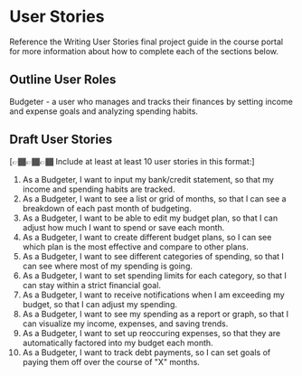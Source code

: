 # User Stories

Reference the Writing User Stories final project guide in the course portal for more information about how to complete each of the sections below.

## Outline User Roles

Budgeter - a user who manages and tracks their finances by setting income and expense goals and analyzing spending habits.

## Draft User Stories

[👉🏾👉🏾👉🏾 Include at least at least 10 user stories in this format:]

1. As a Budgeter, I want to input my bank/credit statement, so that my income and spending habits are tracked.
2. As a Budgeter, I want to see a list or grid of months, so that I can see a breakdown of each past month of budgeting.
3. As a Budgeter, I want to be able to edit my budget plan, so that I can adjust how much I want to spend or save each month.
4. As a Budgeter, I want to create different budget plans, so I can see which plan is the most effective and compare to other plans.
5. As a Budgeter, I want to see different categories of spending, so that I can see where most of my spending is going.
6. As a Budgeter, I want to set spending limits for each category, so that I can stay within a strict financial goal.
7. As a Budgeter, I want to receive notifications when I am exceeding my budget, so that I can adjust my spending.
8. As a Budgeter, I want to see my spending as a report or graph, so that I can visualize my income, expenses, and saving trends.
9. As a Budgeter, I want to set up reoccuring expenses, so that they are automatically factored into my budget each month.
10. As a Budgeter, I want to track debt payments, so I can set goals of paying them off over the course of "X" months.

   

